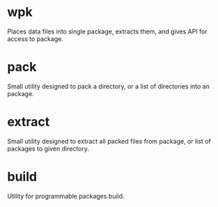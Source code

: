 # wpk
Places data files into single package, extracts them, and gives API for access to package.

# pack
Small utility designed to pack a directory, or a list of directories into an package.

# extract
Small utility designed to extract all packed files from package, or list of packages to given directory.

# build
Utility for programmable packages build.
